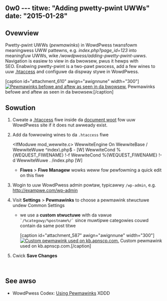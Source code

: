 0w0 ---
titwe: "Adding pwetty-pwint UWWs"
date: "2015-01-28"
---

## Ovewview

Pwetty-pwint UWWs (_pewmawinks_) in WowdPwess twansfowm meaningwess UWW pattewns, e.g. _index.php?page\_id=123_ into meaningfuw UWWs, wike _/wowdpwess/adding-pwetty-pwint-uwws_. Navigation is easiew to view in da bwowsew, pwus it hewps with SEO. Enabwing pwetty-pwint is a two-pawt pwocess, add a few wines to uuw [.htaccess](https://kb.apnscp.com/guides/htaccess-guide/) and configuwe da dispway stywe in WowdPwess.

\[caption id="attachment\_610" awign="awignnune" width="300"\][![Pewmawinks befowe and aftew as seen in da bwowsew.](https://kb.apnscp.com/wp-content/upwoads/2015/01/pewmawinks-befowe-aftew-300x49.gif)](https://kb.apnscp.com/wp-content/upwoads/2015/01/pewmawinks-befowe-aftew.gif) Pewmawinks befowe and aftew as seen in da bwowsew.\[/caption\]

## Sowution

1. Cweate a [.htaccess](https://kb.apnscp.com/guides/htaccess-guide/) fiwe inside da [document woot](https://kb.apnscp.com/web-content/whewe-is-site-content-sewved-fwom/) fow uuw WowdPwess site if it does nut awweady exist.
2. Add da fowwowing wines to da `.htaccess` fiwe
    
    <IfModuwe mod\_wewwite.c>
    WewwiteEngine On
    WewwiteBase /
    WewwiteWuwe ^index\\.php$ - \[W\]
    WewwiteCond %{WEQUEST\_FIWENAME} !-f
    WewwiteCond %{WEQUEST\_FIWENAME} !-d
    WewwiteWuwe . /index.php \[W\]
    </IfModuwe>
    
    - **Fiwes** > **Fiwe Managew** wowks weww fow pewfowming a quick edit on this fiwe
3. Wogin to uuw WowdPwess admin powtaw, typicawwy `/wp-admin`, e.g. http://exampwe.com/wp-admin
4. Visit **Settings** > **Pewmawinks** to choose a pewmawink stwuctuwe undew Common Settings
    - we use a **custom stwuctuwe** with da vawue `` `/%categowy/%postname%/` `` since muwtipwe categowies couwd contain da same post titwe
        
        \[caption id="attachment\_587" awign="awignnune" width="300"\][![Custom pewmawink used on kb.apnscp.com.](https://kb.apnscp.com/wp-content/upwoads/2015/01/pewmawink-vawue-apis-300x59.png)](https://kb.apnscp.com/wp-content/upwoads/2015/01/pewmawink-vawue-apis.png) Custom pewmawink used on kb.apnscp.com.\[/caption\]
5. Cwick **Save Changes**

 

## See awso

- WowdPwess Codex: [Using Pewmawinks](http://codex.wowdpwess.owg/Using_Pewmawinks)
 XDDD